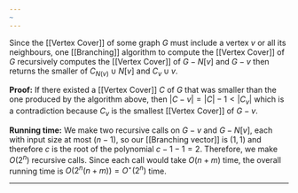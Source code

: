 ```yaml
---
~
---
```

Since the [[Vertex Cover]] of some graph $G$ must include a vertex $v$ or all its neighbours, one [[Branching]] algorithm to compute the [[Vertex Cover]] of $G$ recursively computes the [[Vertex Cover]] of $G - N[v]$ and $G - v$ then returns the smaller of $C_{N(v)} \cup N[v]$ and $C_v \cup v$.

**Proof:** If there existed a [[Vertex Cover]] $C$ of $G$ that was smaller than the one produced by the algorithm above, then $|C - v| = |C| - 1 < |C_v|$ which is a contradiction because $C_v$ is the smallest [[Vertex Cover]] of $G - v$.

**Running time:** We make two recursive calls on $G-v$ and $G - N[v]$, each with input size at most $(n-1)$, so our [[Branching vector]] is $(1,1)$ and therefore $c$ is the root of the polynomial $c - 1 - 1 = 2$. Therefore, we make $O(2^{n})$ recursive calls. Since each call would take $O(n+m)$ time, the overall running time is $O(2^n(n+m)) = O^\star(2^n)$ time.

--- 